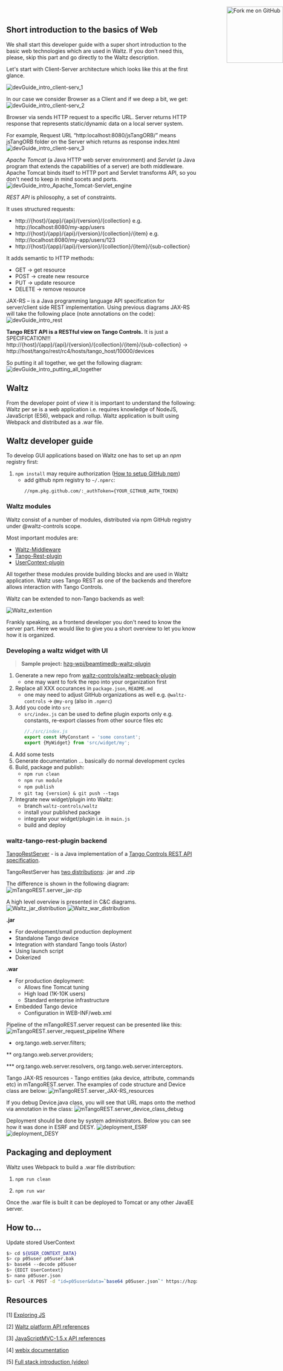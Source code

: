 <a href="https://github.com/tango-controls/waltz"><img width="149" height="149" src="https://github.blog/wp-content/uploads/2008/12/forkme_right_green_007200.png?resize=149%2C149" style="background-color: transparent; position: fixed; top: 30px; right: 0; border: 0;" alt="Fork me on GitHub" data-recalc-dims="1"></a>

## Short introduction to the basics of Web

We shall start this developer guide with a super short introduction to the basic web technologies which are used in Waltz. 
If you don't need this, please, skip this part and go directly to the Waltz description.

Let's start with Client-Server architecture which looks like this at the first glance.

![devGuide_intro_client-serv_1](images/devGuide_intro_client-serv_1.png)

In our case we consider Browser as a Client and if we deep a bit, we get:
![devGuide_intro_client-serv_2](images/devGuide_intro_client-serv_2.png)

Browser via sends HTTP request to a specific URL. 
Server returns HTTP response that represents static/dynamic data on a local server system.

For example, Request URL “http:localhost:8080/jsTangORB/” means jsTangORB folder on the Server which returns as response index.html 
![devGuide_intro_client-serv_3](images/devGuide_intro_client-serv_3.png)

_Apache Tomcat_ (a Java HTTP web server environment) and _Servlet_ (a Java program that extends the capabilities of a server) 
are both middleware. Apache Tomcat binds itself to HTTP port and Servlet transforms API, 
so you don't need to keep in mind socets and ports.
![devGuide_intro_Apache_Tomcat-Servlet_engine](images/devGuide_intro_Apache_Tomcat-Servlet_engine.png)

_REST API_ is philosophy, a set of constraints.

It uses structured requests:
* http://{host}/{app}/{api}/{version}/{collection} e.g. http://localhost:8080/my-app/users
* http://{host}/{app}/{api}/{version}/{collection}/{item} e.g. http://localhost:8080/my-app/users/123
* http://{host}/{app}/{api}/{version}/{collection}/{item}/{sub-collection}

It adds semantic to HTTP methods:
* GET → get resource
* POST → create new resource
* PUT → update resource
* DELETE → remove resource


JAX-RS –  is a Java programming language API specification for server/client side REST implementation. 
Using previous diagrams JAX-RS will take the following place (note annotations on the code):
![devGuide_intro_rest](images/devGuide_intro_rest.png)

**Tango REST API is a RESTful view on Tango Controls.** It is just a SPECIFICATION!!!
http://{host}/{app}/{api}/{version}/{collection}/{item}/{sub-collection} → http://host/tango/rest/rc4/hosts/tango_host/10000/devices

So putting it all together, we get the following diagram:
![devGuide_intro_putting_all_together](images/devGuide_intro_putting_all_together.png)


## Waltz

From the developer point of view it is important to understand the following: Waltz per se is a web application i.e. requires knowledge of NodeJS, JavaScript (ES6), webpack and rollup. Waltz application is built using Webpack and distributed as a .war file.

## Waltz developer guide

To develop GUI applications based on Waltz one has to set up an *npm* registry first: 

1. `npm install` may require authorization ([How to setup GitHub npm](https://help.github.com/en/packages/using-github-packages-with-your-projects-ecosystem/configuring-npm-for-use-with-github-packages))
      - add github npm registry to `~/.npmrc`:
        ```
        //npm.pkg.github.com/:_authToken={YOUR_GITHUB_AUTH_TOKEN}
        ```

### Waltz modules

Waltz consist of a number of modules, distributed via npm GitHub registry under @waltz-controls scope.

Most important modules are:
 - [Waltz-Middleware](https://github.com/waltz-controls/middleware)
 - [Tango-Rest-plugin](https://github.com/waltz-controls/waltz-tango-rest-plugin)
 - [UserContext-plugin](https://github.com/waltz-controls/waltz-user-context-plugin)
 
All together these modules provide building blocks and are used in Waltz application. Waltz uses Tango REST as one of the backends and therefore allows interaction with Tango Controls.

Waltz can be extended to non-Tango backends as well:

![Waltz_extention](images/Waltz_extention.png)   

Frankly speaking, as a frontend developer you don't need to know the server part. Here we would like to give you a short overview to let you know how it is organized.

### Developing a waltz widget with UI

> **Sample project:** [hzg-wpi/beamtimedb-waltz-plugin](//github.com/hzg-wpi/beamtimedb-waltz-plugin)

1. Generate a new repo from [waltz-controls/waltz-webpack-plugin](//github.com/waltz-controls/waltz-webpack-plugin)
      - one may want to fork the repo into your organization first
2. Replace all XXX occurances in `package.json`, `README.md`
      - one may need to adjust GitHub organizations as well e.g. `@waltz-controls` -> `@my-org` (also in `.npmrc`)
3. Add you code into `src`
      - `src/index.js` can be used to define plugin exports only e.g. constants, re-export classes from other source files etc
         ```js
         //./src/index.js
         export const kMyConstant = 'some constant';
         export {MyWidget} from 'src/widget/my';
         ```
4. Add some tests
5. Generate documentation ... basically do normal development cycles
5. Build, package and publish:
      - `npm run clean`
      - `npm run module`
      - `npm publish`
      - `git tag {version} & git push --tags`
6. Integrate new widget/plugin into Waltz:
      - branch `waltz-controls/waltz` 
      - install your published package
      - integrate your widget/plugin i.e. in `main.js`
      - build and deploy


### waltz-tango-rest-plugin backend

[TangoRestServer](https://github.com/tnago-controls/rest-server) - is a Java implementation of a [Tango Controls REST API specification](https://github.com/tango-controls/rest-api).

TangoRestServer has [two distributions](https://github.com/tnago-controls/rest-server): .jar and .zip

The difference is shown in the following diagram:
![mTangoREST.server_jar-zip](images/mTangoREST.server_jar-zip.png)

A high level overview is presented in C&C diagrams.
![Waltz_jar_distribution](images/Waltz_jar_distribution.png)
![Waltz_war_distribution](images/Waltz_war_distribution.png)


**.jar**
* For development/small production deployment
* Standalone Tango device 
* Integration with standard Tango tools (Astor)
* Using launch script
* Dokerized

**.war**
* For production deployment:
    - Allows fine Tomcat tuning
    - High load (1K-10K users)
    - Standard enterprise infrastructure
* Embedded Tango device 
    - Configuration in WEB-INF/web.xml


Pipeline of the mTangoREST.server request can be presented like this:
![mTangoREST.server_request_pipeline](images/mTangoREST.server_request_pipeline.png)
Where 
* org.tango.web.server.filters; 

** org.tango.web.server.providers;

*** org.tango.web.server.resolvers, org.tango.web.server.interceptors.

Tango JAX-RS resources - Tango entities (aka device, attribute, commands etc) in mTangoREST.server.
The examples of code structure and Device class are below:
![mTangoREST.server_JAX-RS_resources](images/mTangoREST.server_JAX-RS_resources.png)

If you debug Device.java class, you will see that URL maps onto the method via annotation in the class:
![mTangoREST.server_device_class_debug](images/mTangoREST.server_device_class_debug.png)

Deployment should be done by system administrators. Below you can see how it was done in ESRF and DESY.
![deployment_ESRF](images/deployment_ESRF.png)
![deployment_DESY](images/deployment_DESY.png)

## Packaging and deployment

Waltz uses Webpack to build a .war file distribution:

1. `npm run clean`

2. `npm run war`

Once the .war file is built it can be deployed to Tomcat or any other JavaEE server. 

## How to...

Update stored UserContext

```bash
$> cd ${USER_CONTEXT_DATA}
$> cp p05user p05user.bak
$> base64 --decode p05user
$> {EDIT UserContext}
$> nano p05user.json
$> curl -X POST -d "id=p05user&data=`base64 p05user.json`" https://hzgxenvtest.desy.de:8443/user-context/cache
```

## Resources

[1] [Exploring JS](http://exploringjs.com/)

[2] [Waltz platform API references](https://tango-controls.github.io/waltz/)

[3] [JavaScriptMVC-1.5.x API references](https://jmvc-15x.github.io/docs/)

[4] [webix documentation](https://docs.webix.com/desktop__overview.html)

[5] [Full stack introduction (video)](https://rutube.ru/video/00d518e2aa8958b891430fbdf24f270a/)
